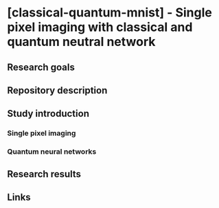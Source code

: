 # [classical-quantum-mnist] - Single pixel imaging with classical and quantum neutral network

## Research goals

## Repository description

## Study introduction

### Single pixel imaging

### Quantum neural networks

## Research results

## Links

